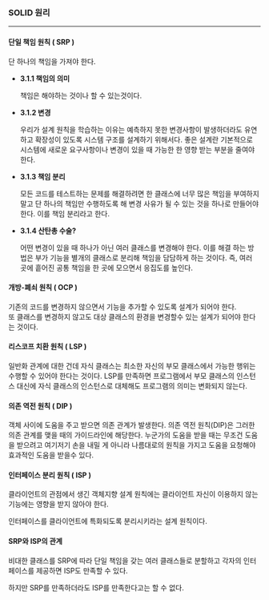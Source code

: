 ### SOLID 원리

---

#### 단일 책임 원칙 ( SRP )

단 하나의 책임을 가져야 한다.

* **3.1.1 책임의 의미**

	책임은 해야하는 것이나 할 수 있는것이다. 

* **3.1.2 변경**

	우리가 설계 원칙을 학습하는 이유는 예측하지 못한 변경사항이 발생하더라도 유연하고 확장성이 있도록 시스템 구조를 설계하기 위해서다. 좋은 설계란 기본적으로 시스템에 새로운 요구사항이나 변경이 있을 때 가능한 한 영향 받는 부분을 줄여야 한다.

* **3.1.3 책임 분리**

	모든 코드를 테스트하는 문제를 해결하려면 한 클래스에 너무 많은 책임을 부여하지 말고 단 하나의 책임만 수행하도록 해 변경 사유가 될 수 있는 것을 하나로 만들어야 한다. 이를 책임 분리라고 한다.
	
* **3.1.4 산탄총 수술?**

	어떤 변경이 있을 때 하나가 아닌 여러 클래스를 변경해야 한다. 이를 해결 하는 방법은 부가 기능을 별개의 클래스로 분리해 책임을 담담하게 하는 것이다. 즉, 여러 곳에 흩어진 공통 책임을 한 곳에 모으면서 응집도를 높인다.
	
#### 개방-폐쇠 원칙 ( OCP )

기존의 코드를 변경하지 않으면서 기능을 추가할 수 있도록 설계가 되어야 한다.  
또 클래스를 변경하지 않고도 대상 클래스의 환경을 변경할수 있는 설계가 되어야 한다는 것이다. 

#### 리스코프 치환 원칙 ( LSP )

일반화 관계에 대한 건데 자식 클래스는 최소한 자신의 부모 클래스에서 가능한 행위는 수행할 수 있어야 한다는 것이다. LSP를 만족하면 프로그램에서 부모 클래스의 인스턴스 대신에 자식 클래스의 인스턴스로 대체해도 프로그램의 의미는 변화되지 않는다. 

#### 의존 역전 원칙 ( DIP )

객체 사이에 도움을 주고 받으면 의존 관계가 발생한다. 의존 역전 원칙(DIP)은 그러한 의존 관계를 맺을 때의 가이드라인에 해당한다. 누군가의 도움을 받을 때는 무조건 도움을 받으려고 여기저기 손을 내밀 게 아니라 나름대로의 원칙을 가지고 도움을 요청해야 효과적인 도움을 받을수 있다.

#### 인터페이스 분리 원칙 ( ISP )

클라이언트의 관점에서 생긴 객체지향 설계 원칙에는 클라이언트 자신이 이용하지 않는 기능에는 영향을 받지 않아야 한다. 

인터페이스를 클라이언트에 특화되도록 분리시키라는 설계 원칙이다.


#### SRP와 ISP의 관계

비대한 클래스를 SRP에 따라 단일 책임을 갖는 여러 클래스들로 분할하고 각자의 인터페이스를 제공하면 ISP도 만족할 수 있다.

하지만 SRP를 만족하더라도 ISP를 만족한다고는 할 수 없다.